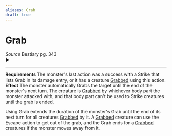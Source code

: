 ```yaml
---
aliases: Grab
draft: true
---
```


# Grab

_Source_ Bestiary pg. 343  
►  

---

**Requirements** The monster's last action was a success with a Strike that lists Grab in its damage entry, or it has a creature [Grabbed](../../Conditions/Grabbed.md) using this action.  
**Effect** The monster automatically Grabs the target until the end of the monster's next turn. The creature is [Grabbed](../../Conditions/Grabbed.md) by whichever body part the monster attacked with, and that body part can't be used to Strike creatures until the grab is ended.

Using Grab extends the duration of the monster's Grab until the end of its next turn for all creatures [Grabbed](../../Conditions/Grabbed.md) by it. A [Grabbed](../../Conditions/Grabbed.md) creature can use the Escape action to get out of the grab, and the Grab ends for a [Grabbed](../../Conditions/Grabbed.md) creatures if the monster moves away from it.
